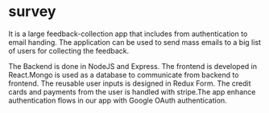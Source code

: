 # survey

It is a large feedback-collection app that includes from authentication to email handing. The application can be used to send mass emails to a big list of users
for collecting the feedback.

The Backend is done in NodeJS and Express. The frontend is developed in React.Mongo is used as a database to communicate from backend to frontend.
The reusable user inputs is designed in Redux Form. The credit cards and payments from the user is handled with stripe.The app enhance authentication flows in our 
app with Google OAuth authentication.
